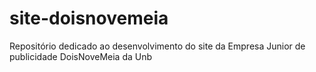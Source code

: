 # site-doisnovemeia
Repositório dedicado ao desenvolvimento do site da Empresa Junior de publicidade DoisNoveMeia da Unb
